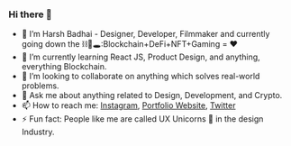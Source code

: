 ### Hi there 👋

- 🔭 I’m Harsh Badhai - Designer, Developer, Filmmaker and currently going down the ⛓🐰🕳:Blockchain+DeFi+NFT+Gaming = ❤
- 🌱 I’m currently learning React JS, Product Design, and anything, everything Blockchain.
- 👯 I’m looking to collaborate on anything which solves real-world problems.
- 💬 Ask me about anything related to Design, Development, and Crypto.
- 📫 How to reach me: [Instagram](https://www.instagram.com/frames_by._harsh/), [Portfolio Website](https://harshbadhai.com/), [Twitter](https://twitter.com/harshbadhai28)
- ⚡ Fun fact: People like me are called UX Unicorns 🦄 in the design Industry.
